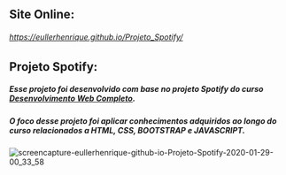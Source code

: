 ## Site Online:
###### https://eullerhenrique.github.io/Projeto_Spotify/

## Projeto Spotify: 

##### Esse projeto foi desenvolvido com base no projeto Spotify do curso [Desenvolvimento Web Completo](https://www.udemy.com/course/web-completo/).
##### O foco desse projeto foi aplicar conhecimentos adquiridos ao longo do curso relacionados a HTML, CSS, BOOTSTRAP e JAVASCRIPT.

![screencapture-eullerhenrique-github-io-Projeto-Spotify-2020-01-29-00_33_58](https://user-images.githubusercontent.com/48317736/73325922-20d5cc80-422f-11ea-9d18-3ab1329790e3.png)

